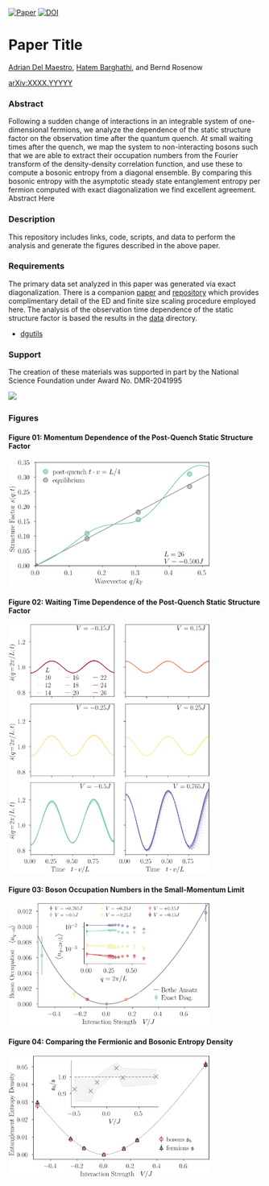 [![Paper](https://img.shields.io/badge/paper-arXiv%3AXXXX.YYYYY-B31B1B.svg)](https://arxiv.org/abs/XXXX.YYYYY)
[![DOI](https://zenodo.org/badge/214220909.svg)](https://zenodo.org/badge/latestdoi/214220909)

# Paper Title

[Adrian Del Maestro](https://github.com/agdelma), [Hatem Barghathi](https://github.com/HatemBarghathi), and Bernd Rosenow

[arXiv:XXXX.YYYYY](https://arxiv.org/abs/XXXX.YYYYY)

### Abstract
Following  a sudden change of interactions in an integrable system of one-dimensional fermions, we analyze the dependence of the static structure factor on the observation time after the quantum quench. At small waiting times after the quench, we map the system to non-interacting bosons such that we are able to extract their occupation numbers from the Fourier transform of the density-density correlation function, and use these to compute a bosonic entropy from a diagonal ensemble. By comparing this bosonic entropy with the asymptotic steady state entanglement entropy per fermion computed with exact diagonalization we find excellent agreement.  
Abstract Here

### Description
This repository includes links, code, scripts, and data to perform the analysis and generate the figures described in the above paper. 

### Requirements
The primary data set analyzed in this paper was generated via exact diagonalization.  There is a companion [paper](https://journals.aps.org/prb/abstract/10.1103/PhysRevB.104.195101) and [repository](https://github.com/DelMaestroGroup/papers-code-EntanglementQuantumQuench) which provides complimentary detail of the ED and finite size scaling procedure employed here.  The analysis of the observation time dependence of the static structure factor is based the results in the [data](https://github.com/DelMaestroGroup/papers-code-QuenchStructureFactorEntanglement/tree/main/data) directory.

* [dgutils](https://github.com/DelMaestroGroup/dgutils)

### Support
The creation of these materials was supported in part by the National Science Foundation under Award No. DMR-2041995

[<img width="100px" src="https://www.nsf.gov/images/logos/NSF_4-Color_bitmap_Logo.png">](https://www.nsf.gov/awardsearch/showAward?AWD_ID=2041995&HistoricalAwards=false)

### Figures

#### Figure 01: Momentum Dependence of the Post-Quench Static Structure Factor
<img src="https://github.com/DelMaestroGroup/papers-code-QuenchStructureFactorEntanglement/blob/master/figures/S_vs_q_n_13.svg" width="400px">

#### Figure 02: Waiting Time Dependence of the Post-Quench Static Structure Factor
<img src="https://github.com/DelMaestroGroup/papers-code-QuenchStructureFactorEntanglement/blob/master/figures/nqt_vs_t_with_interp.svg" width="400px">

#### Figure 03: Boson Occupation Numbers in the Small-Momentum Limit
<img src="https://github.com/DelMaestroGroup/papers-code-QuenchStructureFactorEntanglement/blob/master/figures/nq_vs_V.svg" width="400px">

#### Figure 04: Comparing the Fermionic and Bosonic Entropy Density
<img src="https://github.com/DelMaestroGroup/papers-code-QuenchStructureFactorEntanglement/blob/master/figures/entropy_comparison.svg" width="400px">


<!--This figure is relesed under [CC BY-SA 4.0](https://creativecommons.org/licenses/by-sa/4.0/) and can be freely copied, redistributed and remixed.-->


